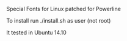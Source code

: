 Special Fonts for Linux patched for Powerline

To install run ./install.sh  as user (not root)

It tested in Ubuntu 14.10 
